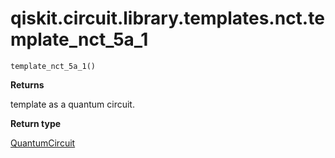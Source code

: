 # qiskit.circuit.library.templates.nct.template\_nct\_5a\_1

<span id="undefined" />

`template_nct_5a_1()`

**Returns**

template as a quantum circuit.

**Return type**

[QuantumCircuit](qiskit.circuit.QuantumCircuit#qiskit.circuit.QuantumCircuit "qiskit.circuit.QuantumCircuit")
